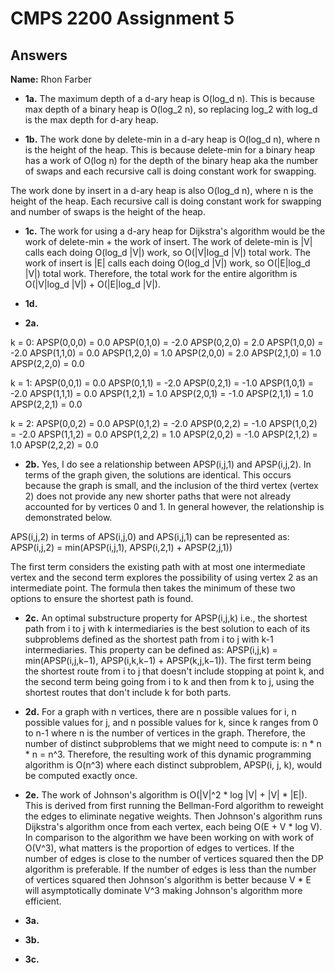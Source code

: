 # CMPS 2200 Assignment 5
## Answers

**Name:** Rhon Farber






- **1a.**
The maximum depth of a d-ary heap is O(log_d n). This is because max depth of a binary heap is O(log_2 n), so replacing log_2 with log_d is the max depth for d-ary heap.

- **1b.**
The work done by delete-min in a d-ary heap is O(log_d n), where n is the height of the heap. This is because delete-min for a binary heap has a work of O(log n) for the depth of the binary heap aka the number of swaps and each recursive call is doing constant work for swapping.

The work done by insert in a d-ary heap is also O(log_d n), where n is the height of the heap. Each recursive call is doing constant work for swapping and number of swaps is the height of the heap.

- **1c.**
The work for using a d-ary heap for Dijkstra's algorithm would be the work of delete-min + the work of insert. The work of delete-min is |V| calls each doing O(log_d |V|) work, so O(|V|log_d |V|) total work. The work of insert is |E| calls each doing O(log_d |V|) work, so O(|E|log_d |V|) total work. Therefore, the total work for the entire algorithm is O(|V|log_d |V|) + O(|E|log_d |V|).

- **1d.**


- **2a.**

k = 0:
APSP(0,0,0) = 0.0
APSP(0,1,0) = -2.0
APSP(0,2,0) = 2.0
APSP(1,0,0) = -2.0
APSP(1,1,0) = 0.0
APSP(1,2,0) = 1.0
APSP(2,0,0) = 2.0
APSP(2,1,0) = 1.0
APSP(2,2,0) = 0.0

k = 1:
APSP(0,0,1) = 0.0
APSP(0,1,1) = -2.0
APSP(0,2,1) = -1.0
APSP(1,0,1) = -2.0
APSP(1,1,1) = 0.0
APSP(1,2,1) = 1.0
APSP(2,0,1) = -1.0
APSP(2,1,1) = 1.0
APSP(2,2,1) = 0.0

k = 2:
APSP(0,0,2) = 0.0
APSP(0,1,2) = -2.0
APSP(0,2,2) = -1.0
APSP(1,0,2) = -2.0
APSP(1,1,2) = 0.0
APSP(1,2,2) = 1.0
APSP(2,0,2) = -1.0
APSP(2,1,2) = 1.0
APSP(2,2,2) = 0.0

- **2b.**
Yes, I do see a relationship between APSP(i,j,1) and APSP(i,j,2). In terms of the graph given, the solutions are identical. This occurs because the graph is small, and the inclusion of the third vertex (vertex 2) does not provide any new shorter paths that were not already accounted for by vertices 0 and 1. In general however, the relationship is demonstrated below.

APS(i,j,2) in terms of APS(i,j,0) and APS(i,j,1) can be represented as:
APSP(i,j,2) = min(APSP(i,j,1), APSP(i,2,1) + APSP(2,j,1))

The first term considers the existing path with at most one intermediate vertex and the second term explores the possibility of using vertex 2 as an intermediate point. The formula then takes the minimum of these two options to ensure the shortest path is found.

- **2c.**
An optimal substructure property for APSP(i,j,k) i.e., the shortest path from i to j with k intermediaries is the best solution to each of its subproblems defined as the shortest path from i to j with k-1 intermediaries. This property can be defined as: APSP(i,j,k) = min(APSP(i,j,k−1), APSP(i,k,k−1) + APSP(k,j,k−1)). The first term being the shortest route from i to j that doesn't include stopping at point k, and the second term being going from i to k and then from k to j, using the shortest routes that don't include k for both parts.

- **2d.**
For a graph with n vertices, there are n possible values for i, n possible values for j, and n possible values for k, since k ranges from 0 to n-1 where n is the number of vertices in the graph. Therefore, the number of distinct subproblems that we might need to compute is: n * n * n = n^3. Therefore, the resulting work of this dynamic programming algorithm is O(n^3) where each distinct subproblem, APSP(i, j, k), would be computed exactly once. 

- **2e.**
The work of Johnson's algorithm is O(|V|^2 * log |V| + |V| * |E|). This is derived from first running the Bellman-Ford algorithm to reweight the edges to eliminate negative weights. Then Johnson's algorithm runs Dijkstra's algorithm once from each vertex, each being O(E + V * log V). In comparison to the algorithm we have been working on with work of O(V^3), what matters is the proportion of edges to vertices. If the number of edges is close to the number of vertices squared then the DP algorithm is preferable. If the number of edges is less than the number of vertices squared then Johnson's algorithm is better because V * E will asymptotically dominate V^3 making Johnson's algorithm more efficient.

- **3a.**


- **3b.**


- **3c.**
